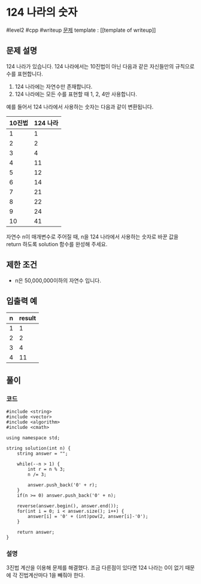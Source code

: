 # 124 나라의 숫자

#level2 #cpp #writeup
[문제](https://school.programmers.co.kr/learn/courses/30/lessons/12899#)
template : [[template of writeup]]

## 문제 설명

124 나라가 있습니다. 124 나라에서는 10진법이 아닌 다음과 같은 자신들만의 규칙으로 수를 표현합니다.

1. 124 나라에는 자연수만 존재합니다.
2. 124 나라에는 모든 수를 표현할 때 1, 2, 4만 사용합니다.

예를 들어서 124 나라에서 사용하는 숫자는 다음과 같이 변환됩니다.

| 10진법 | 124 나라 |
| ------ | -------- |
| 1      | 1        |
| 2      | 2        |
| 3      | 4        |
| 4      | 11       |
| 5      | 12       |
| 6      | 14       |
| 7      | 21       |
| 8      | 22       |
| 9      | 24       |
| 10     | 41       |

자연수 n이 매개변수로 주어질 때, n을 124 나라에서 사용하는 숫자로 바꾼 값을 return 하도록 solution 함수를 완성해 주세요.

## 제한 조건

- n은 50,000,000이하의 자연수 입니다.

## 입출력 예

| n   | result |
| --- | ------ |
| 1   | 1      |
| 2   | 2      |
| 3   | 4      |
| 4   | 11     |

## 풀이

### 코드

```
#include <string>
#include <vector>
#include <algorithm>
#include <cmath>

using namespace std;

string solution(int n) {
    string answer = "";
    
    while(--n > 1) {
        int r = n % 3;
        n /= 3;
        
        answer.push_back('0' + r);
    }
    if(n >= 0) answer.push_back('0' + n);
    
    reverse(answer.begin(), answer.end());
    for(int i = 0; i < answer.size(); i++) {
        answer[i] = '0' + (int)pow(2, answer[i]-'0');
    }
    
    return answer;
}
```

### 설명

3진법 계산을 이용해 문제를 해결했다. 조금 다른점이 있다면 124 나라는 0이 없기 때문에 각 진법계산마다 1을 빼줘야 한다.
